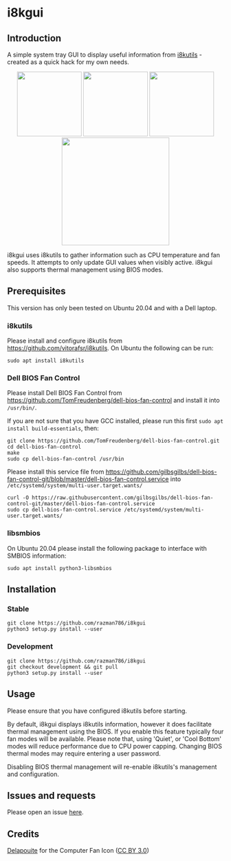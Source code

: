 # i8kgui

## Introduction

A simple system tray GUI to display useful information from [i8kutils](https://github.com/vitorafsr/i8kutils) - created
as a quick hack for my own needs.

<p align="center">
  <img src="https://user-images.githubusercontent.com/7116312/153890437-a2bae919-5778-4364-83e8-c9c620b8f9f3.png" width="150" />
  <img src="https://user-images.githubusercontent.com/7116312/153890588-f127a839-38bd-488c-bf2f-d6b1b30443c6.png" width="150" />
  <img src="https://user-images.githubusercontent.com/7116312/153890843-be0c61eb-7a95-4584-b723-66e6fc279e68.png" width="150" />
  <img src="https://user-images.githubusercontent.com/7116312/153890711-452b82ff-dc22-437e-b541-a651064d9b23.png" width="250" />
</p>

i8kgui uses i8kutils to gather information such as CPU temperature and fan speeds. It attempts to only update GUI values
when visibly active. i8kgui also supports thermal management using BIOS modes.

## Prerequisites

This version has only been tested on Ubuntu 20.04 and with a Dell laptop.

### i8kutils

Please install and configure i8kutils from https://github.com/vitorafsr/i8kutils. On Ubuntu the following can be run:

```
sudo apt install i8kutils
```

### Dell BIOS Fan Control

Please install Dell BIOS Fan Control from https://github.com/TomFreudenberg/dell-bios-fan-control and install it
into `/usr/bin/`.

If you are not sure that you have GCC installed, please run this first `sudo apt install build-essentials`, then:

```
git clone https://github.com/TomFreudenberg/dell-bios-fan-control.git
cd dell-bios-fan-control
make
sudo cp dell-bios-fan-control /usr/bin
```

Please install this service file
from https://github.com/gilbsgilbs/dell-bios-fan-control-git/blob/master/dell-bios-fan-control.service
into `/etc/systemd/system/multi-user.target.wants/`

```
curl -O https://raw.githubusercontent.com/gilbsgilbs/dell-bios-fan-control-git/master/dell-bios-fan-control.service
sudo cp dell-bios-fan-control.service /etc/systemd/system/multi-user.target.wants/
```

### libsmbios

On Ubuntu 20.04 please install the following package to interface with SMBIOS information:

```
sudo apt install python3-libsmbios
```

## Installation

### Stable

```
git clone https://github.com/razman786/i8kgui
python3 setup.py install --user
```

### Development

```
git clone https://github.com/razman786/i8kgui
git checkout development && git pull
python3 setup.py install --user
```

## Usage

Please ensure that you have configured i8kutils before starting.

By default, i8kgui displays i8kutils information, however it does facilitate thermal management using the BIOS.
If you enable this feature typically four fan modes will be available. Please note that, using 'Quiet', or 'Cool Bottom'
modes will reduce performance due to CPU power capping. Changing BIOS thermal modes may require entering a user password.

Disabling BIOS thermal management will re-enable i8kutils's management and configuration.

## Issues and requests

Please open an issue [here](https://github.com/razman786/i8kgui/issues).

## Credits

[Delapouite](https://delapouite.com/) for the Computer Fan
Icon ([CC BY 3.0](http://creativecommons.org/licenses/by/3.0/))


